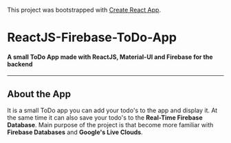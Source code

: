 This project was bootstrapped with [Create React App](https://github.com/facebook/create-react-app).

# ReactJS-Firebase-ToDo-App

<h4> A small ToDo App made with ReactJS, Material-UI and Firebase for the backend </h4>

---

## About the App 

It is a small ToDo app you can add your todo's to the app and display it. At the same time it can also save your todo's to the **Real-Time Firebase Database**. Main purpose of the project is that become more familiar with **Firebase Databases** and **Google's Live Clouds**.  
